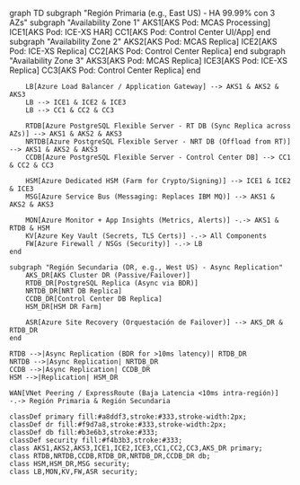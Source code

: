 graph TD
    subgraph "Región Primaria (e.g., East US) - HA 99.99% con 3 AZs"
        subgraph "Availability Zone 1"
            AKS1[AKS Pod: MCAS Processing]
            ICE1[AKS Pod: ICE-XS HAR]
            CC1[AKS Pod: Control Center UI/App]
        end
        subgraph "Availability Zone 2"
            AKS2[AKS Pod: MCAS Replica]
            ICE2[AKS Pod: ICE-XS Replica]
            CC2[AKS Pod: Control Center Replica]
        end
        subgraph "Availability Zone 3"
            AKS3[AKS Pod: MCAS Replica]
            ICE3[AKS Pod: ICE-XS Replica]
            CC3[AKS Pod: Control Center Replica]
        end
        
        LB[Azure Load Balancer / Application Gateway] --> AKS1 & AKS2 & AKS3
        LB --> ICE1 & ICE2 & ICE3
        LB --> CC1 & CC2 & CC3
        
        RTDB[Azure PostgreSQL Flexible Server - RT DB (Sync Replica across AZs)] --> AKS1 & AKS2 & AKS3
        NRTDB[Azure PostgreSQL Flexible Server - NRT DB (Offload from RT)] --> AKS1 & AKS2 & AKS3
        CCDB[Azure PostgreSQL Flexible Server - Control Center DB] --> CC1 & CC2 & CC3
        
        HSM[Azure Dedicated HSM (Farm for Crypto/Signing)] --> ICE1 & ICE2 & ICE3
        MSG[Azure Service Bus (Messaging: Replaces IBM MQ)] --> AKS1 & AKS2 & AKS3
        
        MON[Azure Monitor + App Insights (Metrics, Alerts)] -.-> AKS1 & RTDB & HSM
        KV[Azure Key Vault (Secrets, TLS Certs)] -.-> All Components
        FW[Azure Firewall / NSGs (Security)] -.-> LB
    end
    
    subgraph "Región Secundaria (DR, e.g., West US) - Async Replication"
        AKS_DR[AKS Cluster DR (Passive/Failover)]
        RTDB_DR[PostgreSQL Replica (Async via BDR)]
        NRTDB_DR[NRT DB Replica]
        CCDB_DR[Control Center DB Replica]
        HSM_DR[HSM DR Farm]
        
        ASR[Azure Site Recovery (Orquestación de Failover)] --> AKS_DR & RTDB_DR
    end
    
    RTDB -->|Async Replication (BDR for >10ms latency)| RTDB_DR
    NRTDB -->|Async Replication| NRTDB_DR
    CCDB -->|Async Replication| CCDB_DR
    HSM -->|Replication| HSM_DR
    
    WAN[VNet Peering / ExpressRoute (Baja Latencia <10ms intra-región)] -.-> Región Primaria & Región Secundaria
    
    classDef primary fill:#a8ddf3,stroke:#333,stroke-width:2px;
    classDef dr fill:#f9d7a8,stroke:#333,stroke-width:2px;
    classDef db fill:#b3e6b3,stroke:#333;
    classDef security fill:#f4b3b3,stroke:#333;
    class AKS1,AKS2,AKS3,ICE1,ICE2,ICE3,CC1,CC2,CC3,AKS_DR primary;
    class RTDB,NRTDB,CCDB,RTDB_DR,NRTDB_DR,CCDB_DR db;
    class HSM,HSM_DR,MSG security;
    class LB,MON,KV,FW,ASR security;
